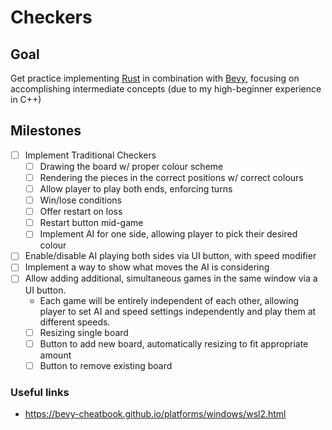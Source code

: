 # Checkers

## Goal

Get practice implementing [Rust](https://doc.rust-lang.org/book/) in combination with [Bevy](https://bevyengine.org/), focusing on accomplishing intermediate concepts (due to my high-beginner experience in C++)

## Milestones

- [ ] Implement Traditional Checkers
  - [ ] Drawing the board w/ proper colour scheme
  - [ ] Rendering the pieces in the correct positions w/ correct colours
  - [ ] Allow player to play both ends, enforcing turns
  - [ ] Win/lose conditions
  - [ ] Offer restart on loss
  - [ ] Restart button mid-game
  - [ ] Implement AI for one side, allowing player to pick their desired colour
- [ ] Enable/disable AI playing both sides via UI button, with speed modifier
- [ ] Implement a way to show what moves the AI is considering
- [ ] Allow adding additional, simultaneous games in the same window via a UI button.
  - Each game will be entirely independent of each other, allowing player to set AI and speed settings independently and play them at different speeds.
  - [ ] Resizing single board
  - [ ] Button to add new board, automatically resizing to fit appropriate amount
  - [ ] Button to remove existing board

### Useful links

- <https://bevy-cheatbook.github.io/platforms/windows/wsl2.html>
